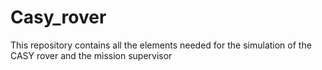 # Casy_rover
This repository contains all the elements needed for the simulation of the CASY rover and the mission supervisor
